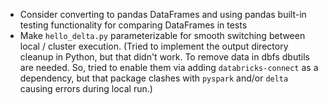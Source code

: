 - Consider converting to pandas DataFrames and using pandas built-in testing functionality 
for comparing DataFrames in tests
- Make `hello_delta.py` parameterizable for smooth switching between local / cluster execution. 
(Tried to implement the output directory cleanup in Python, but that didn't work. 
To remove data in dbfs dbutils are needed. So, tried to enable them via adding `databricks-connect` 
as a dependency, but that package clashes with `pyspark` and/or `delta` causing errors during
local run.)
